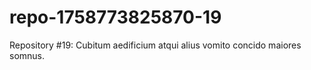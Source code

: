 # repo-1758773825870-19
Repository #19: Cubitum aedificium atqui alius vomito concido maiores somnus.
